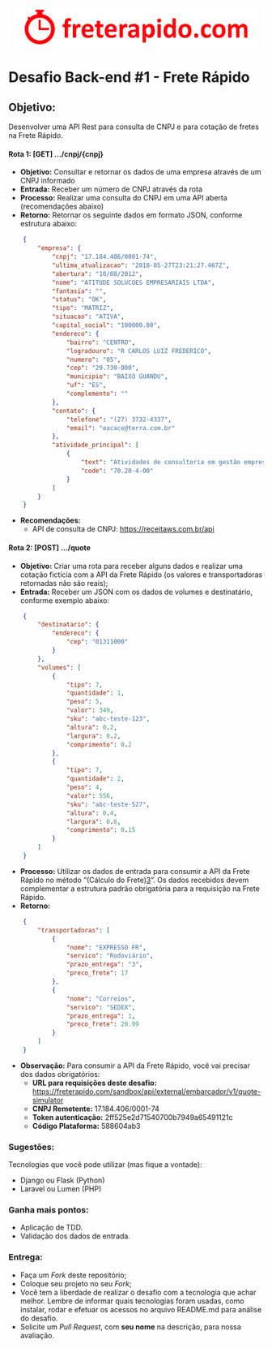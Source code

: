<div style="text-align:center;"><img src ="freterapido.png" /></div>

# Desafio Back-end #1 - Frete Rápido

## Objetivo:
Desenvolver uma API Rest para consulta de CNPJ e para cotação de fretes na Frete Rápido.

#### Rota 1: [GET] .../cnpj/{cnpj}
- **Objetivo:** Consultar e retornar os dados de uma empresa através de um CNPJ informado
- **Entrada:** Receber um número de CNPJ através da rota
- **Processo:** Realizar uma consulta do CNPJ em uma API aberta (recomendações abaixo)
- **Retorno:** Retornar os seguinte dados em formato JSON, conforme estrutura abaixo:

```json
    {
        "empresa": {
            "cnpj": "17.184.406/0001-74",
            "ultima_atualizacao": "2018-05-27T23:21:27.467Z",
            "abertura": "10/08/2012",
            "nome": "ATITUDE SOLUCOES EMPRESARIAIS LTDA",
            "fantasia": "",
            "status": "OK",
            "tipo": "MATRIZ",
            "situacao": "ATIVA",
            "capital_social": "100000.00",
            "endereco": {
                "bairro": "CENTRO",
                "logradouro": "R CARLOS LUIZ FREDERICO",
                "numero": "05",
                "cep": "29.730-000",
                "municipio": "BAIXO GUANDU",
                "uf": "ES",
                "complemento": ""
            },
            "contato": {
                "telefone": "(27) 3732-4337",
                "email": "eacace@terra.com.br"
            },
            "atividade_principal": [
                {
                    "text": "Atividades de consultoria em gestão empresarial, exceto consultoria técnica específica",
                    "code": "70.20-4-00"
                }
            ]
        }
    }
```
- **Recomendações:**
    - API de consulta de CNPJ: https://receitaws.com.br/api

#### Rota 2: [POST] .../quote
- **Objetivo:** Criar uma rota para receber alguns dados e realizar uma cotação fictícia com a API da Frete Rápido (os valores e transportadoras retornadas não são reais);
- **Entrada:** Receber um JSON com os dados de volumes e destinatário, conforme exemplo abaixo:
```json
    {
        "destinatario": {
            "endereco": {
                "cep": "01311000"
            }
        },
        "volumes": [
            {
                "tipo": 7,
                "quantidade": 1,
                "peso": 5,
                "valor": 349,
                "sku": "abc-teste-123",
                "altura": 0.2,
                "largura": 0.2,
                "comprimento": 0.2
            },
            {
                "tipo": 7,
                "quantidade": 2,
                "peso": 4,
                "valor": 556,
                "sku": "abc-teste-527",
                "altura": 0.4,
                "largura": 0.6,
                "comprimento": 0.15
            }
        ]
    }
```
- **Processo:** Utilizar os dados de entrada para consumir a API da Frete Rápido no método “(Cálculo do Frete)[3]”. Os dados recebidos devem complementar a estrutura padrão obrigatória para a requisição na Frete Rápido.
- **Retorno:**
```json
    {
        "transportadoras": [
            {
                "nome": "EXPRESSO FR",
                "servico": "Rodoviário",
                "prazo_entrega": "3",
                "preco_frete": 17
            },
            {
                "nome": "Correios",
                "servico": "SEDEX",
                "prazo_entrega": 1,
                "preco_frete": 20.99
            }
        ]
    }
```
- **Observação:** Para consumir a API da Frete Rápido, você vai precisar dos dados obrigatórios:
    - **URL para requisições deste desafio:** https://freterapido.com/sandbox/api/external/embarcador/v1/quote-simulator
    - **CNPJ Remetente:** 17.184.406/0001-74
    - **Token autenticação:** 2ff525e2d71540700b7949a65491121c
    - **Código Plataforma:** 588604ab3

### Sugestões:

Tecnologias que você pode utilizar (mas fique a vontade):

- Django ou Flask (Python)
- Laravel ou Lumen (PHP)

### Ganha mais pontos:

- Aplicação de TDD.
- Validação dos dados de entrada.

### Entrega:
 
- Faça um *Fork* deste repositório;
- Coloque seu projeto no seu *Fork*;
- Você tem a liberdade de realizar o desafio com a tecnologia que achar melhor. Lembre de informar quais tecnologias foram usadas, como instalar, rodar e efetuar os acessos no arquivo README.md para análise do desafio.
- Solicite um *Pull Request*, com **seu nome** na descrição, para nossa avaliação.

[3]: https://freterapido.com/dev/dist/api-ecommerce.html#/!#content_simulacao
